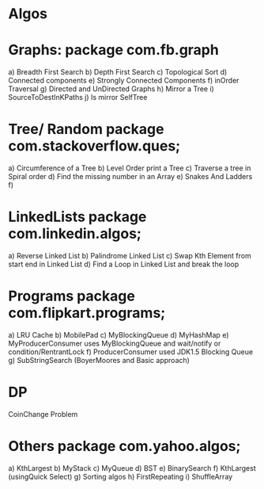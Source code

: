 Algos
=====

Graphs: package com.fb.graph
============================
a) Breadth First Search 
b) Depth First Search
c) Topological Sort
d) Connected components
e) Strongly Connected Components
f) inOrder Traversal
g) Directed and UnDirected Graphs
h) Mirror a Tree
i) SourceToDestInKPaths
j) Is mirror SelfTree

Tree/ Random   package com.stackoverflow.ques;
=============================================
a) Circumference of a Tree
b) Level Order print a Tree
c) Traverse a tree in Spiral order
d) Find the missing number in an Array
e) Snakes And Ladders
f) 

LinkedLists   package com.linkedin.algos;
==========================================
a) Reverse Linked List
b) Palindrome Linked List
c) Swap Kth Element from start end in Linked List
d) Find a Loop in Linked List and break the loop

Programs   package com.flipkart.programs;
==========================================
a) LRU Cache
b) MobilePad
c) MyBlockingQueue
d) MyHashMap
e) MyProducerConsumer uses MyBlockingQueue and wait/notify or condition/RentrantLock
f) ProducerConsumer used JDK1.5 Blocking Queue
g) SubStringSearch (BoyerMoores and Basic approach) 

DP
==
CoinChange Problem

Others  package com.yahoo.algos;
==============================
a) KthLargest
b) MyStack
c) MyQueue
d) BST
e) BinarySearch
f) KthLargest (usingQuick Select)
g) Sorting algos
h) FirstRepeating
i) ShuffleArray



